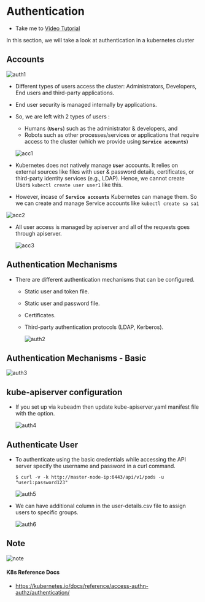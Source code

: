 # Authentication

- Take me to [Video Tutorial](https://kodekloud.com/topic/authentication/)

In this section, we will take a look at authentication in a kubernetes cluster

## Accounts

![auth1](../../images/auth1.PNG)

- Different types of users access the cluster: Administrators, Developers, End users and third-party applications.
- End user security is managed internally by applications.
- So, we are left with 2 types of users :
  
  - Humans (**`Users`**) such as the administrator & developers, and
  - Robots such as other processes/services or applications that require access to the cluster (which we provide using **`Service accounts`**)
  
  ![acc1](../../images/acc1.PNG)
- Kubernetes does not natively manage **`User`** accounts. It relies on external sources like files with user & password details, certificates, or third-party identity services (e.g., LDAP). Hence, we cannot create Users `kubectl create user user1`  like this.
- However, incase of **`Service accounts`** Kubernetes can manage them. So we can create and manage Service accounts like `kubectl create sa sa1`

![acc2](../../images/acc2.PNG)

- All user access is managed by apiserver and all of the requests goes through apiserver.
  
  ![acc3](../../images/acc3.PNG)

## Authentication Mechanisms

- There are different authentication mechanisms that can be configured.
  - Static user and token file.
  - Static user and password file.
  - Certificates.
  - Third-party authentication protocols (LDAP, Kerberos).
  
    ![auth2](../../images/auth2.PNG)

## Authentication Mechanisms - Basic

![auth3](../../images/auth3.PNG)

## kube-apiserver configuration

- If you set up via kubeadm then update kube-apiserver.yaml manifest file with the option.
  
  ![auth4](../../images/auth4.PNG)

## Authenticate User

- To authenticate using the basic credentials while accessing the API server specify the username and password in a curl command.
  
  ```
  $ curl -v -k http://master-node-ip:6443/api/v1/pods -u "user1:password123"
  ```
  
  ![auth5](../../images/auth5.PNG)
- We can have additional column in the user-details.csv file to assign users to specific groups.
  
  ![auth6](../../images/auth6.PNG)

## Note

![note](../../images/note.PNG)

#### K8s Reference Docs

- https://kubernetes.io/docs/reference/access-authn-authz/authentication/

